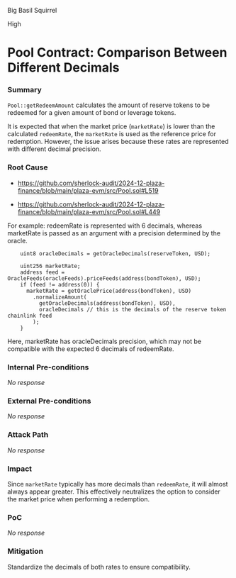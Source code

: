 Big Basil Squirrel

High

# Pool Contract: Comparison Between Different Decimals

### Summary

`Pool::getRedeemAmount` calculates the amount of reserve tokens to be redeemed for a given amount of bond or leverage tokens.

It is expected that when the market price (`marketRate`) is lower than the calculated `redeemRate`, the `marketRate` is used as the reference price for redemption. However, the issue arises because these rates are represented with different decimal precision.

### Root Cause

* https://github.com/sherlock-audit/2024-12-plaza-finance/blob/main/plaza-evm/src/Pool.sol#L519

* https://github.com/sherlock-audit/2024-12-plaza-finance/blob/main/plaza-evm/src/Pool.sol#L449

For example:
redeemRate is represented with 6 decimals, whereas marketRate is passed as an argument with a precision determined by the oracle.

```solidity
    uint8 oracleDecimals = getOracleDecimals(reserveToken, USD);

    uint256 marketRate;
    address feed = OracleFeeds(oracleFeeds).priceFeeds(address(bondToken), USD);
    if (feed != address(0)) {
      marketRate = getOraclePrice(address(bondToken), USD)
        .normalizeAmount(
          getOracleDecimals(address(bondToken), USD), 
          oracleDecimals // this is the decimals of the reserve token chainlink feed
        );
    }
```

Here, marketRate has oracleDecimals precision, which may not be compatible with the expected 6 decimals of redeemRate.

### Internal Pre-conditions

_No response_

### External Pre-conditions

_No response_

### Attack Path

_No response_

### Impact

Since `marketRate` typically has more decimals than `redeemRate`, it will almost always appear greater. This effectively neutralizes the option to consider the market price when performing a redemption.

### PoC

_No response_

### Mitigation

Standardize the decimals of both rates to ensure compatibility.